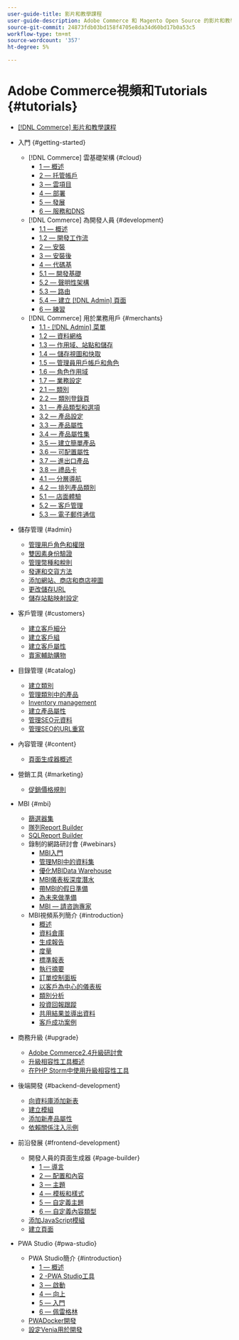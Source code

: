 ```yaml
---
user-guide-title: 影片和教學課程
user-guide-description: Adobe Commerce 和 Magento Open Source 的影片和教學課程集合。
source-git-commit: 24873fdb03bd158f4705e8da34d60bd17b0a53c5
workflow-type: tm+mt
source-wordcount: '357'
ht-degree: 5%

---
```



# Adobe Commerce視頻和Tutorials {#tutorials}

+ [[!DNL Commerce] 影片和教學課程](overview.md)

+ 入門 {#getting-started}
   + [!DNL Commerce] 雲基礎架構 {#cloud}
      + [1 — 概述](./cloud/1-overview.md)
      + [2 — 托管帳戶](./cloud/2-accounts.md)
      + [3 — 雲項目](./cloud/3-projects.md)
      + [4 — 部署](./cloud/4-deployment.md)
      + [5 — 發展](./cloud/5-dev-config.md)
      + [6 — 服務和DNS](./cloud/6-launch.md)
   + [!DNL Commerce] 為開發人員 {#development}
      + [1.1 — 概述](./developer/backend-1-1-overview.md)
      + [1.2 — 開發工作流](./developer/backend-1-2-workflow.md)
      + [2 — 安裝](./developer/backend-2-install.md)
      + [3 — 安裝後](./developer/backend-3-post-install.md)
      + [4 — 代碼基](./developer/backend-4-code-base.md)
      + [5.1 — 開發基礎](./developer/backend-5-1-dev-basics.md)
      + [5.2 — 聲明性架構](./developer/backend-5-2-declarative-schema.md)
      + [5.3 — 路由](./developer/backend-5-3-routing.md)
      + [5.4 — 建立 [!DNL Admin] 頁面](./developer/backend-5-4-admin-page.md)
      + [6 — 練習](./developer/backend-6-practice.md)
   + [!DNL Commerce] 用於業務用戶 {#merchants}
      + [1.1 - [!DNL Admin] 菜單](./merchant/introduction/1-1-menus.md)
      + [1.2 — 資料網格](./merchant/introduction/1-2-data-grids.md)
      + [1.3 — 作用域、站點和儲存](./merchant/introduction/1-3-apps-scopes-sites-stores.md)
      + [1.4 — 儲存視圖和快取](./merchant/introduction/1-4-store-views-cache.md)
      + [1.5 — 管理員用戶帳戶和角色](./merchant/introduction/1-5-users-roles.md)
      + [1.6 — 角色作用域](./merchant/introduction/1-6-role-scopes.md)
      + [1.7 — 業務設定](./merchant/introduction/1-7-business-settings.md)
      + [2.1 — 類別](./merchant/introduction/2-1-categories.md)
      + [2.2 — 類別登錄頁](./merchant/introduction/2-2-category-landing-page.md)
      + [3.1 — 產品類型和選項](./merchant/introduction/3-1-product-types-options.md)
      + [3.2 — 產品設定](./merchant/introduction/3-2-product-settings.md)
      + [3.3 — 產品屬性](./merchant/introduction/3-3-product-attributes.md)
      + [3.4 — 產品屬性集](./merchant/introduction/3-4-product-attribute-sets.md)
      + [3.5 — 建立簡單產品](./merchant/introduction/3-5-create-simple-product.md)
      + [3.6 — 可配置屬性](./merchant/introduction/3-6-configurable-attributes.md)
      + [3.7 — 進出口產品](./merchant/introduction/3-7-import-export-products.md)
      + [3.8 — 禮品卡](./merchant/introduction/3-8-gift-cards.md)
      + [4.1 — 分層導航](./merchant/introduction/4-1-layered-navigation.md)
      + [4.2 — 排列產品類別](./merchant/introduction/4-2-arrange-product-categories.md)
      + [5.1 — 店面體驗](./merchant/introduction/5-1-storefront-experience.md)
      + [5.2 — 客戶管理](./merchant/introduction/5-2-customer-management.md)
      + [5.3 — 電子郵件通信](./merchant/introduction/5-3-store-communications.md)

+ 儲存管理 {#admin}
   + [管理用戶角色和權限](./merchant/users-roles-permissions.md)
   + [雙因素身份驗證](./merchant/two-factor-authentication.md)
   + [管理幣種和稅則](./merchant/currency-tax-rules.md)
   + [發運和交貨方法](./merchant/shipping-delivery.md)
   + [添加網站、商店和商店視圖](./merchant/add-websites-stores-views.md)
   + [更改儲存URL](./merchant/change-store-url.md)
   + [儲存站點映射設定](./merchant/site-map-setup.md)

+ 客戶管理 {#customers}
   + [建立客戶細分](./merchant/customer-segments.md)
   + [建立客戶組](./merchant/customer-groups.md)
   + [建立客戶屬性](./merchant/customer-attributes.md)
   + [賣家輔助購物](./merchant/seller-assisted-shopping.md)

+ 目錄管理 {#catalog}
   + [建立類別](./merchant/category-create.md)
   + [管理類別中的產品](./merchant/category-products.md)
   + [Inventory management](./merchant/inventory-management.md)
   + [建立產品屬性](./merchant/product-attributes-create.md)
   + [管理SEO元資料](./merchant/seo-metadata.md)
   + [管理SEO的URL重寫](./merchant/seo-url-rewrites.md)

+ 內容管理 {#content}
   + [頁面生成器概述](./merchant/page-builder-overview.md)

+ 營銷工具 {#marketing}
   + [促銷價格規則](./merchant/promotions-price-rules.md)

+ MBI {#mbi}
   + [篩選器集](./merchant/business-intelligence/filter-sets.md)
   + [隊列Report Builder](./merchant/business-intelligence/cohort-report-builder.md)
   + [SQLReport Builder](./merchant/business-intelligence/sql-report-builder.md)
   + 錄制的網路研討會 {#webinars}
      + [MBI入門](./merchant/business-intelligence/webinars/getting-started.md)
      + [管理MBI中的資料集](./merchant/business-intelligence/webinars/manage-data-sets.md)
      + [優化MBIData Warehouse](./merchant/business-intelligence/webinars/optimize-data-warehouse.md)
      + [MBI儀表板深度潛水](./merchant/business-intelligence/webinars/dashboards-deep-dive.md)
      + [帶MBI的假日準備](./merchant/business-intelligence/webinars/holiday-readiness.md)
      + [為未來做準備](./merchant/business-intelligence/prepare-for-future.md)
      + [MBI — 請咨詢專家](./merchant/business-intelligence/webinars/ask-expert.md)
   + MBI視頻系列簡介 {#introduction}
      + [概述](./merchant/business-intelligence/1-overview.md)
      + [資料倉庫](./merchant/business-intelligence/2-data-warehousing.md)
      + [生成報告](./merchant/business-intelligence/3-build-reports.md)
      + [度量](./merchant/business-intelligence/4-metrics.md)
      + [標準報表](./merchant/business-intelligence/5-standard-reports.md)
      + [執行摘要](./merchant/business-intelligence/6-executive-summary-dashboard.md)
      + [訂單控制面板](./merchant/business-intelligence/7-orders-dashboard.md)
      + [以客戶為中心的儀表板](./merchant/business-intelligence/8-customer-focused-dashboards.md)
      + [類別分析](./merchant/business-intelligence/9-category-analysis.md)
      + [投資回報跟蹤](./merchant/business-intelligence/10-roi-tracking.md)
      + [共用結果並導出資料](./merchant/business-intelligence/11-share-results-export-data.md)
      + [客戶成功案例](./merchant/business-intelligence/12-customer-success.md)

+ 商務升級 {#upgrade}
   + [Adobe Commerce2.4升級研討會](./upgrade/2.4-upgrade-workshop.md)
   + [升級相容性工具概述](./upgrade/upgrade-compatibility-tool-overview.md)
   + [在PHP Storm中使用升級相容性工具](./upgrade/uct-phpstorm.md)

+ 後端開發 {#backend-development}
   + [向資料庫添加新表](./developer/add-new-db-table.md)
   + [建立模組](developer/create-module.md)
   + [添加新產品屬性](./developer/add-product-attribute.md)
   + [依賴關係注入示例](./developer/dependency-injection.md)

+ 前沿發展 {#frontend-development}
   + 開發人員的頁面生成器 {#page-builder}
      + [1 — 導言](./developer/page-builder/1-intro-case-studies.md)
      + [2 — 配置和內容](./developer/page-builder/2-config-create-content.md)
      + [3 — 主題](./developer/page-builder/3-themes.md)
      + [4 — 模板和樣式](./developer/page-builder/4-admin-templates-apply-styles.md)
      + [5 — 自定義主題](./developer/page-builder/5-customize-theme.md)
      + [6 — 自定義內容類型](developer/page-builder/6-custom-content-types.md)
   + [添加JavaScript模組](developer/add-javascript-module.md)
   + [建立頁面](developer/create-new-page.md)

+ PWA Studio {#pwa-studio}
   + PWA Studio簡介 {#introduction}
      + [1 — 概述](./pwa/introduction/1-overview.md)
      + [2 -PWA Studio工具](./pwa/introduction/2-pwa-studio-tools.md)
      + [3 — 啟動](pwa/introduction/3-launch.md)
      + [4 — 向上](./pwa/introduction/4-upward.md)
      + [5 — 入門](./pwa/introduction/5-getting-started.md)
      + [6 — 佩雷格林](./pwa/introduction/6-peregrine.md)
   + [PWADocker開發](./pwa/pwa-docker-development.md)
   + [設定Venia用於開發](pwa/set-up-venia-for-dev.md)
